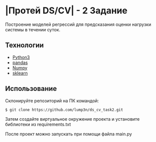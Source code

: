 # |Протей DS/CV| - 2 Задание
Построение моделей регрессий для предсказания оценки нагрузки системы в течении суток. 

## Технологии
- [Python3](https://www.python.org/)
- [pandas](https://pandas.pydata.org/)
- [Numpy](https://numpy.org/)
- [sklearn](https://scikit-learn.org/) 

## Использование
Склонируйте репозиторий на ПК командой:
```
$ git clone https://github.com/lump3n/ds_cv_task2.git
```
Затем создайте виртуальное окружение проекта и установите библиотеки из requirements.txt

После проект можно запускать при помощи файла main.py 
